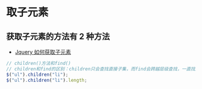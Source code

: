 # 取子元素

## 获取子元素的方法有 2 种方法

- [Jquery 如何获取子元素](https://blog.csdn.net/qq_34543438/article/details/73503884)

```js
// children()方法和find()
// children和find的区别：children只会查找直接子集，而find会跨越层级查找，一直找到没有为止。
$("ul").children("li");
$("ul").children("li").length;
```
